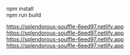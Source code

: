 npm install \
npm run build




https://splendorous-souffle-6eed97.netlify.app
\
https://splendorous-souffle-6eed97.netlify.app
\
https://splendorous-souffle-6eed97.netlify.app
\
https://splendorous-souffle-6eed97.netlify.app
